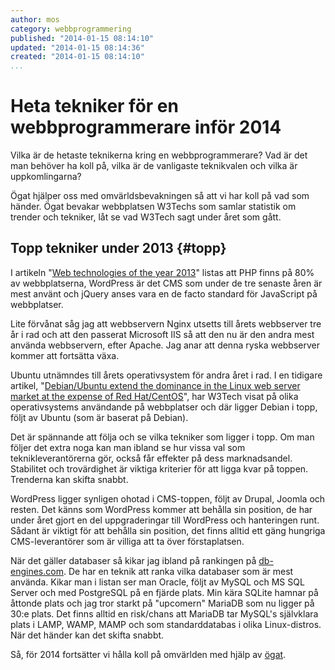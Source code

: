```yaml
---
author: mos
category: webbprogrammering
published: "2014-01-15 08:14:10"
updated: "2014-01-15 08:14:36"
created: "2014-01-15 08:14:10"
...
```

Heta tekniker för en webbprogrammerare inför 2014
==================================

Vilka är de hetaste teknikerna kring en webbprogrammerare? Vad är det man behöver ha koll på, vilka är de vanligaste teknikvalen och vilka är uppkomlingarna?

Ögat hjälper oss med omvärldsbevakningen så att vi har koll på vad som händer. Ögat bevakar webbplatsen W3Techs som samlar statistik om trender och tekniker, låt se vad W3Tech sagt under året som gått.

<!--more-->

Topp tekniker under 2013 {#topp}
-------------------------------------------

I artikeln "[Web technologies of the year 2013](http://w3techs.com/blog/entry/web_technologies_of_the_year_2013)" listas att PHP finns på 80% av webbplatserna, WordPress är det CMS som under de tre senaste åren är mest använt och jQuery anses vara en de facto standard för JavaScript på webbplatser.

Lite förvånat såg jag att webbservern Nginx utsetts till årets webbserver tre år i rad och att den passerat Microsoft IIS så att den nu är den andra mest använda webbservern, efter Apache. Jag anar att denna ryska webbserver kommer att fortsätta växa.

Ubuntu utnämndes till årets operativsystem för andra året i rad. I en tidigare artikel, "[Debian/Ubuntu extend the dominance in the Linux web server market at the expense of Red Hat/CentOS](http://w3techs.com/blog/entry/debian_ubuntu_extend_the_dominance_in_the_linux_web_server_market_at_the_expense_of_red_hat_centos)", har W3Tech visat på olika operativsystems användande på webbplatser och där ligger Debian i topp, följt av Ubuntu (som är baserat på Debian).

Det är spännande att följa och se vilka tekniker som ligger i topp. Om man följer det extra noga kan man ibland se hur vissa val som teknikleverantörerna gör, också får effekter på dess marknadsandel. Stabilitet och trovärdighet är viktiga kriterier för att ligga kvar på toppen. Trenderna kan skifta snabbt.

WordPress ligger synligen ohotad i CMS-toppen, följt av Drupal, Joomla och resten. Det känns som WordPress kommer att behålla sin position, de har under året gjort en del uppgraderingar till WordPress och hanteringen runt. Sådant är viktigt för att behålla sin position, det finns alltid ett gäng hungriga CMS-leverantörer som är villiga att ta över förstaplatsen.

När det gäller databaser så kikar jag ibland på rankingen på [db-engines.com](http://db-engines.com/en/ranking). De har en teknik att ranka vilka databaser som är mest använda. Kikar man i listan ser man Oracle, följt av MySQL och MS SQL Server och med PostgreSQL på en fjärde plats. Min kära SQLite hamnar på åttonde plats och jag tror starkt på "upcomern" MariaDB som nu ligger på 30:e plats. Det finns alltid en risk/chans att MariaDB tar MySQL's självklara plats i LAMP, WAMP, MAMP och som standarddatabas i olika Linux-distros. När det händer kan det skifta snabbt. 

Så, för 2014 fortsätter vi hålla koll på omvärlden med hjälp av [ögat](omvarldsbevakning).
